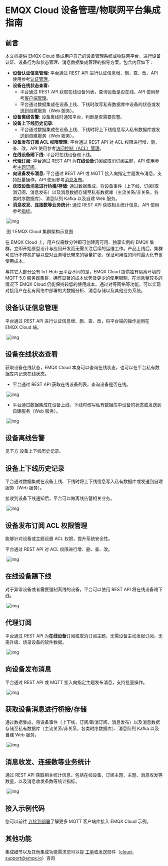 # EMQX Cloud 设备管理/物联网平台集成指南

## 前言

本文档提供 EMQX Cloud 集成用户自己的设备管理系统或物联网平台，进行设备认证、设备行为和状态管理、消息数据集成管理的指导方案。包含内容如下：

- **设备认证信息管理:** 平台通过 REST API 进行认证信息增、删、查、改，API 使用参考[认证管理](https://docs.emqx.cn/cloud/latest/api/auth.html)。
- **设备在线状态查看:** 
  - 平台通过 REST API 获取在线设备列表，查询设备是否在线，API 使用参考[客户端管理](https://docs.emqx.cn/cloud/latest/api/clients.html)。
  - 平台通过数据集成在设备上线、下线时改写私有数据库中设备的状态或发送到自建服务（Web 服务）。
- **设备离线告警:** 设备离线时通知平台，判断是否需要告警。
- **设备上下线历史记录:** 
  - 平台通过数据集成在设备上线、下线时将上下线信息写入私有数据库或发送到自建服务（Web 服务）。
- **设备发布订阅 ACL 权限管理:** 平台通过 REST API 对 ACL 权限进行增、删、查、改，API 使用参考[访问控制（ACL）管理](https://docs.emqx.cn/cloud/latest/api/acl.html)。
- **在线设备踢下线:** 平台将在线设备踢下线。
- **代理订阅:** 平台通过 REST API 为**在线设备**订阅或取消订阅主题，API 使用参考[主题订阅](https://docs.emqx.cn/cloud/latest/api/subscribe.html)。
- **向设备发布消息:** 平台通过 REST API 或 MQTT 接入向指定主题发布消息，支持批量操作，API 使用参考[消息发布](https://docs.emqx.cn/cloud/latest/api/publish.html)。
- **获取设备消息进行桥接/存储:** 通过数据集成，将设备事件（上下线、订阅/取消订阅、消息发布）以及消息数据存储至私有数据库（主流关系/非关系，各类时序数据库）、消息队列 Kafka 以及自建 Web 服务。
- **消息收发、连接数等业务统计:** 通过 REST API 获取相关统计信息，API 使用参考[指标](https://docs.emqx.cn/cloud/latest/api/metrics.html)。

​            ![img](https://assets.emqx.com/images/a912409d8db446e61567c4749946023c.png)            

​																				图 1 EMQX Cloud 集群架构示意图

在 EMQX Cloud 上，用户仅需数分钟即可创建高可用、独享实例的 EMQX 集群，立即开始原型设计与应用开发而无需关注后续的运维工作。产品上线后，集群可进行不停机扩容以应对业务增长带来的容量扩张，保证可用性的同时最大化节省使用成本。

与其它大部分公有 IoT Hub 云平台不同的是，EMQX Cloud 提供独有隔离环境的 MQTT 5.0 服务器集群，拥有显著的成本优势及更少的使用限制，在消息量较多的情况下 EMQX Cloud 仍能保持较低的使用成本。通过对等网络等功能，可以实现对接用户在私有网络中部署的大数据分析、消息存储以及其他业务系统。



## 设备认证信息管理

平台通过 REST API 进行认证信息增、删、查、改，将平台端的操作运用在 EMQX Cloud 端。

​            ![img](https://assets.emqx.com/images/54741111f28d67400944f8b436e5e145.png)            



## 设备在线状态查看

获取设备在线状态，EMQX Cloud 本身可以查询在线状态，也可以在平台私有数据库内记录在线状态。

- 平台通过 REST API 获取在线设备列表，查询设备是否在线。

​            ![img](https://assets.emqx.com/images/54741111f28d67400944f8b436e5e145.png)            

- 平台通过数据集成在设备上线、下线时改写私有数据库中设备的状态或发送到自建服务（Web 服务）。

​            ![img](https://assets.emqx.com/images/45f8093affa14ad31e2482eb7b706e29.png)            

## 设备离线告警

见下方 设备上下线历史记录。



## 设备上下线历史记录

平台通过数据集成在设备上线、下线时将上下线信息写入私有数据库或发送到自建服务（Web 服务）。

接收到设备下线通知后，平台可以做离线告警相关业务。

​            ![img](https://assets.emqx.com/images/45f8093affa14ad31e2482eb7b706e29.png)            



## 设备发布订阅 ACL 权限管理

能够针对设备或主题设置 ACL 权限，提升系统安全性。

平台通过 REST API 对 ACL 权限进行增、删、查、改。

​            ![img](https://assets.emqx.com/images/1a9342cf4189088082abd5807b43ed98.png)            



## 在线设备踢下线

对于异常设备或者需要强制离线的设备，平台可以使用 REST  API 将在线设备踢下线。

​            ![img](https://assets.emqx.com/images/5da6e976718b1a21b9468c777a11624c.png)            



## 代理订阅

平台通过 REST API 为**在线设备**订阅或取消订阅主题，无需设备主动发起订阅，无需升级、烧录设备的软件数据。

​            ![img](https://assets.emqx.com/images/5da6e976718b1a21b9468c777a11624c.png)            



## 向设备发布消息

平台通过 REST API 或 MQTT 接入向指定主题发布消息，支持批量操作。

​            ![img](https://assets.emqx.com/images/cc5cdfaafcd34bd7771cbeb5048537ac.png)            



## 获取设备消息进行桥接/存储

通过数据集成，将设备事件（上下线、订阅/取消订阅、消息发布）以及消息数据存储至私有数据库（主流关系/非关系，各类时序数据库）、消息队列 Kafka 以及自建 Web 服务。



​            ![img](https://assets.emqx.com/images/a58e488c3f168e6df2a39cdca75d79f6.png)            



## 消息收发、连接数等业务统计

通过 REST API 获取相关统计信息，包括在线设备、订阅主题、主题、消息收发等数量，以及消息收发条数等统计指标。

​            ![img](https://assets.emqx.com/images/a40b740cad9c6980b17366b2635129d2.png)            



## 接入示例代码

您可以前往 [连接到部署](./connect_to_deployments/overview.md)了解更多 MQTT 客户端库接入 EMQX Cloud 示例。



## 其他功能

集成细节以及其他集成功能需求您可以提 [工单](./feature/tickets.md)或发送邮件（cloud-support@emqx.io）咨询
